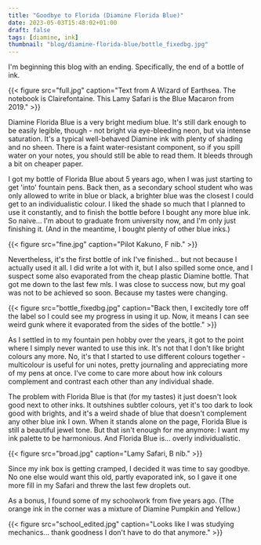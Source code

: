 ```yaml
---
title: "Goodbye to Florida (Diamine Florida Blue)"
date: 2023-05-03T15:48:02+01:00
draft: false
tags: [diamine, ink]
thumbnail: "blog/diamine-florida-blue/bottle_fixedbg.jpg"
---
```


I'm beginning this blog with an ending. Specifically, the end of a bottle of ink.

<!--more-->

{{< figure src="full.jpg" caption="Text from A Wizard of Earthsea. The notebook is Clairefontaine. This Lamy Safari is the Blue Macaron from 2019." >}}

Diamine Florida Blue is a very bright medium blue. It's still dark enough to be easily legible, though - not bright via eye-bleeding neon, but via intense saturation. It's a typical well-behaved Diamine ink with plenty of shading and no sheen. There is a faint water-resistant component, so if you spill water on your notes, you should still be able to read them. It bleeds through a bit on cheaper paper.

I got my bottle of Florida Blue about 5 years ago, when I was just starting to get 'into' fountain pens. Back then, as a secondary school student who was only allowed to write in blue or black, a brighter blue was the closest I could get to an individualistic colour. I liked the shade so much that I planned to use it constantly, and to finish the bottle before I bought any more blue ink. So naive... I'm about to graduate from university now, and I'm only just finishing it. (And in the meantime, I bought plenty of other blue inks.)

{{< figure src="fine.jpg" caption="Pilot Kakuno, F nib." >}}

Nevertheless, it's the first bottle of ink I've finished... but not because I actually used it all. I did write a lot with it, but I also spilled some once, and I suspect some also evaporated from the cheap plastic Diamine bottle. That got me down to the last few mls. I was close to success now, but my goal was not to be achieved so soon. Because my tastes were changing.

{{< figure src="bottle_fixedbg.jpg" caption="Back then, I excitedly tore off the label so I could see my progress in using it up. Now, it means I can see weird gunk where it evaporated from the sides of the bottle." >}}

As I settled in to my fountain pen hobby over the years, it got to the point where I simply never wanted to use this ink. It's not that I don't like bright colours any more. No, it's that I started to use different colours together - multicolour is useful for uni notes, pretty journaling and appreciating more of my pens at once. I've come to care more about how ink colours complement and contrast each other than any individual shade.

The problem with Florida Blue is that (for my tastes) it just doesn't look good next to other inks. It outshines subtler colours, yet it's too dark to look good with brights, and it's a weird shade of blue that doesn't complement any other blue ink I own. When it stands alone on the page, Florida Blue is still a beautiful jewel tone. But that isn't enough for me anymore: I want my ink palette to be harmonious. And Florida Blue is... overly individualistic.

{{< figure src="broad.jpg" caption="Lamy Safari, B nib." >}}

Since my ink box is getting cramped, I decided it was time to say goodbye. No one else would want this old, partly evaporated ink, so I gave it one more fill in my Safari and threw the last few droplets out.

As a bonus, I found some of my schoolwork from five years ago. (The orange ink in the corner was a mixture of Diamine Pumpkin and Yellow.)

{{< figure src="school_edited.jpg" caption="Looks like I was studying mechanics... thank goodness I don't have to do that anymore." >}}
